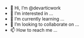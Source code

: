 - 👋 Hi, I’m @devarticwork
- 👀 I’m interested in ...
- 🌱 I’m currently learning ...
- 💞️ I’m looking to collaborate on ...
- 📫 How to reach me ...

<!---
devarticwork/devarticwork is a ✨ special ✨ repository because its `README.md` (this file) appears on your GitHub profile.
You can click the Preview link to take a look at your changes.
--->
